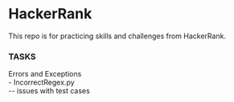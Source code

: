 # HackerRank
This repo is for practicing skills and challenges from HackerRank.

### TASKS
Errors and Exceptions   
    - IncorrectRegex.py  
        -- issues with test cases
